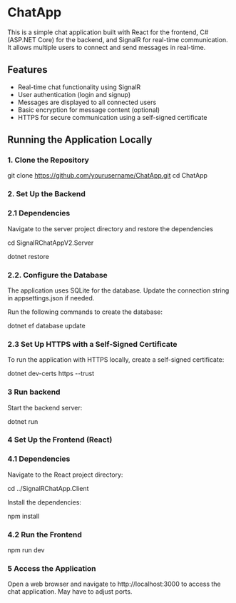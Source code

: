 # ChatApp

This is a simple chat application built with React for the frontend, C# (ASP.NET Core) for the backend, and SignalR for real-time communication. It allows multiple users to connect and send messages in real-time.

## Features
- Real-time chat functionality using SignalR
- User authentication (login and signup)
- Messages are displayed to all connected users
- Basic encryption for message content (optional)
- HTTPS for secure communication using a self-signed certificate

## Running the Application Locally

### 1. Clone the Repository
git clone https://github.com/yourusername/ChatApp.git
cd ChatApp

### 2. Set Up the Backend 

### 2.1 Dependencies
Navigate to the server project directory and restore the dependencies

cd SignalRChatAppV2.Server

dotnet restore

### 2.2. Configure the Database
The application uses SQLite for the database. Update the connection string in appsettings.json if needed.

Run the following commands to create the database:

dotnet ef database update

### 2.3 Set Up HTTPS with a Self-Signed Certificate
To run the application with HTTPS locally, create a self-signed certificate:

dotnet dev-certs https --trust

### 3 Run backend
Start the backend server:

dotnet run

### 4 Set Up the Frontend (React)

### 4.1 Dependencies
Navigate to the React project directory:

cd ../SignalRChatApp.Client

Install the dependencies:

npm install

### 4.2 Run the Frontend
npm run dev

### 5 Access the Application
Open a web browser and navigate to http://localhost:3000 to access the chat application.
May have to adjust ports.

